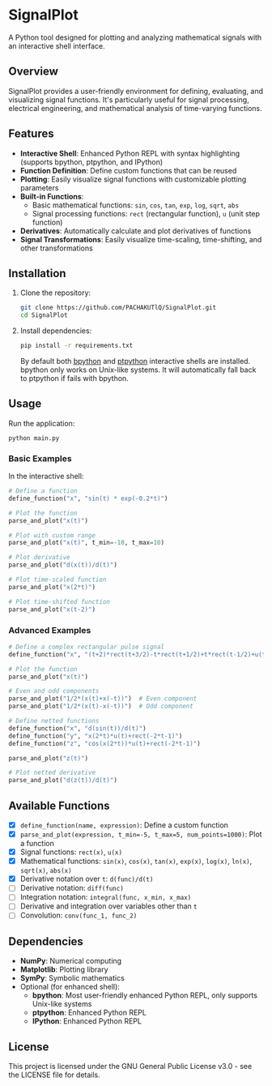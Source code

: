 # SignalPlot

A Python tool designed for plotting and analyzing mathematical signals with an interactive shell interface.

## Overview

SignalPlot provides a user-friendly environment for defining, evaluating, and visualizing signal functions. It's particularly useful for signal processing, electrical engineering, and mathematical analysis of time-varying functions.

## Features

- **Interactive Shell**: Enhanced Python REPL with syntax highlighting (supports bpython, ptpython, and IPython)
- **Function Definition**: Define custom functions that can be reused
- **Plotting**: Easily visualize signal functions with customizable plotting parameters
- **Built-in Functions**:
  - Basic mathematical functions: `sin`, `cos`, `tan`, `exp`, `log`, `sqrt`, `abs`
  - Signal processing functions: `rect` (rectangular function), `u` (unit step function)
- **Derivatives**: Automatically calculate and plot derivatives of functions
- **Signal Transformations**: Easily visualize time-scaling, time-shifting, and other transformations

## Installation

1. Clone the repository:
    ```bash
    git clone https://github.com/PACHAKUTlQ/SignalPlot.git
    cd SignalPlot
    ```

2. Install dependencies:

    ```bash
    pip install -r requirements.txt
    ```

    By default both [bpython](https://github.com/bpython/bpython) and [ptpython](https://github.com/prompt-toolkit/ptpython) interactive shells are installed. bpython only works on Unix-like systems. It will automatically fall back to ptpython if fails with bpython.

## Usage

Run the application:

```shell
python main.py
```

### Basic Examples

In the interactive shell:

```python
# Define a function
define_function("x", "sin(t) * exp(-0.2*t)")

# Plot the function
parse_and_plot("x(t)")

# Plot with custom range
parse_and_plot("x(t)", t_min=-10, t_max=10)

# Plot derivative
parse_and_plot("d(x(t))/d(t)")

# Plot time-scaled function
parse_and_plot("x(2*t)")

# Plot time-shifted function
parse_and_plot("x(t-2)")
```

### Advanced Examples

```python
# Define a complex rectangular pulse signal
define_function("x", "(t+2)*rect(t+3/2)-t*rect(t+1/2)+t*rect(t-1/2)+u(t-1)")

# Plot the function
parse_and_plot("x(t)")

# Even and odd components
parse_and_plot("1/2*(x(t)+x(-t))")  # Even component
parse_and_plot("1/2*(x(t)-x(-t))")  # Odd component

# Define netted functions
define_function("x", "d(sin(t))/d(t)")
define_function("y", "x(2*t)*u(t)+rect(-2*t-1)")
define_function("z", "cos(x(2*t))*u(t)+rect(-2*t-1)")

parse_and_plot("z(t)")

# Plot netted derivative
parse_and_plot("d(z(t))/d(t)")
```

## Available Functions

- [x] `define_function(name, expression)`: Define a custom function
- [x] `parse_and_plot(expression, t_min=-5, t_max=5, num_points=1000)`: Plot a function
- [x] Signal functions: `rect(x)`, `u(x)`
- [x] Mathematical functions: `sin(x)`, `cos(x)`, `tan(x)`, `exp(x)`, `log(x)`, `ln(x)`, `sqrt(x)`, `abs(x)`
- [x] Derivative notation over `t`: `d(func)/d(t)`
- [ ] Derivative notation: `diff(func)`
- [ ] Integration notation: `integral(func, x_min, x_max)`
- [ ] Derivative and integration over variables other than `t`
- [ ] Convolution: `conv(func_1, func_2)`

## Dependencies

- **NumPy**: Numerical computing
- **Matplotlib**: Plotting library
- **SymPy**: Symbolic mathematics
- Optional (for enhanced shell):
  - **bpython**: Most user-friendly enhanced Python REPL, only supports Unix-like systems
  - **ptpython**: Enhanced Python REPL
  - **IPython**: Enhanced Python REPL


## License

This project is licensed under the GNU General Public License v3.0 - see the LICENSE file for details.